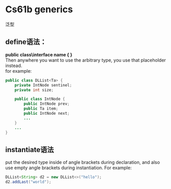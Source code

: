 # Cs61b  generics

泛型

## define语法：
**public class\interface name <T>{  }**<br>
Then anywhere you want to use the arbitrary type, you use that placeholder instead.<br>
for example:

```java
public class DLList<Ta> {
    private IntNode sentinel;
    private int size;

    public class IntNode {
        public IntNode prev;
        public Ta item;
        public IntNode next;
        ...
    }
    ...
}
```

## instantiate语法

put the desired type inside of angle brackets during declaration, and also use empty angle brackets during instantiation. 
For example:

```java
DLList<String> d2 = new DLList<>("hello");
d2.addLast("world");
```

